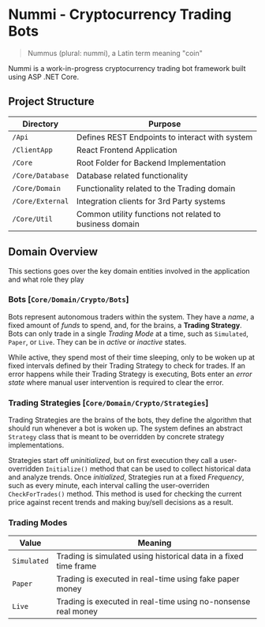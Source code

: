 # Nummi - Cryptocurrency Trading Bots
> Nummus (plural: nummi), a Latin term meaning "coin"

Nummi is a work-in-progress cryptocurrency trading bot framework built using ASP .NET Core. 

## Project Structure
| Directory      | Purpose |
| ----------- | ----------- |
| `/Api` | Defines REST Endpoints to interact with system |
| `/ClientApp` | React Frontend Application |
| `/Core` | Root Folder for Backend Implementation |
| `/Core/Database` | Database related functionality |
| `/Core/Domain` | Functionality related to the Trading domain |
| `/Core/External` | Integration clients for 3rd Party systems | 
| `/Core/Util` | Common utility functions not related to business domain |

## Domain Overview
This sections goes over the key domain entities involved in the application and what role they play

### Bots [`Core/Domain/Crypto/Bots`]
Bots represent autonomous traders within the system. They have a _name_, a fixed amount of _funds_ to spend, and, for the brains, a **Trading Strategy**.
Bots can only trade in a single _Trading Mode_ at a time, such as `Simulated`, `Paper`, or `Live`. They can be in _active_ or _inactive_ states.

While active, they spend most of their time sleeping, only to be woken up at fixed intervals defined by their Trading Strategy to check for trades. 
If an error happens while their Trading Strategy is executing, Bots enter an _error state_ where manual user intervention is required to clear the error.

### Trading Strategies [`Core/Domain/Crypto/Strategies`]
Trading Strategies are the brains of the bots, they define the algorithm that should run whenever a bot is woken up. The system defines an abstract `Strategy` class
that is meant to be overridden by concrete strategy implementations. 

Strategies start off _uninitialized_, but on first execution they call a user-overridden `Initialize()`
method that can be used to collect historical data and analyze trends. Once _initialized_, Strategies run at a fixed _Frequency_, such as every minute, each interval
calling the user-overriden `CheckForTrades()` method. This method is used for checking the current price against recent trends and making buy/sell decisions as a result.

### Trading Modes
| Value            | Meaning                                                          |
|------------------|------------------------------------------------------------------|
| `Simulated`      | Trading is simulated using historical data in a fixed time frame |
| `Paper`          | Trading is executed in real-time using fake paper money          |
| `Live`           | Trading is executed in real-time using no-nonsense real money    |